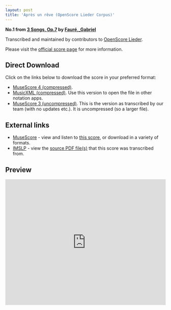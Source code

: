 ```yaml
---
layout: post
title: 'Après un rêve (OpenScore Lieder Corpus)'
---
```


__No.1 from [3 Songs, Op.7](https://fourscoreandmore.org/openscore/lieder/Fauré,_Gabriel/3_Songs,_Op.7/) by [Fauré,_Gabriel](https://fourscoreandmore.org/openscore/lieder/Fauré,_Gabriel)__

Transcribed and maintained by contributors to [OpenScore Lieder].

Please visit the [official score page] for more information.

[official score page]: https://musescore.com/openscore-lieder-corpus/scores/6810863
[OpenScore Lieder]: https://musescore.com/openscore-lieder-corpus

## Direct Download

Click on the links below to download the score in your preferred format:
- [MuseScore 4 (compressed)](https://github.com/openscore/lieder/blob/main/scores/Fauré,_Gabriel/3_Songs,_Op.7/1_Après_un_rêve/lc6810863.mscz?raw=true).
- [MusicXML (compressed)](https://github.com/openscore/lieder/blob/main/scores/Fauré,_Gabriel/3_Songs,_Op.7/1_Après_un_rêve/lc6810863.mxl?raw=true). Use this version to open the file in other notation apps.
- [MuseScore 3 (uncompressed)](https://github.com/openscore/lieder/blob/main/scores/Fauré,_Gabriel/3_Songs,_Op.7/1_Après_un_rêve/lc6810863.mscx?raw=true). This is the version as transcribed by our team (with no updates etc.). It is uncompressed (so a larger file).

## External links

- [MuseScore] - view and listen to [this score][MuseScore], or download in a variety of formats.
- [IMSLP] - view the [source PDF file(s)][IMSLP] that this score was transcribed from.

[MuseScore]: https://musescore.com/score/6810863
[IMSLP]: https://imslp.org/wiki/Special:ReverseLookup/24047

## Preview

<iframe width="100%" height="394" src="https://musescore.com/openscore-lieder-corpus/scores/6810863/embed" frameborder="0" allowfullscreen allow="autoplay; fullscreen"></iframe>
